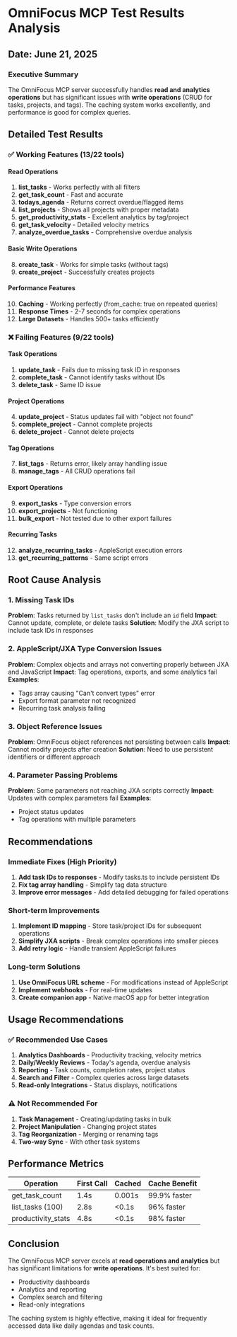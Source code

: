 # OmniFocus MCP Test Results Analysis

## Date: June 21, 2025

### Executive Summary
The OmniFocus MCP server successfully handles **read and analytics operations** but has significant issues with **write operations** (CRUD for tasks, projects, and tags). The caching system works excellently, and performance is good for complex queries.

## Detailed Test Results

### ✅ Working Features (13/22 tools)

#### Read Operations
1. **list_tasks** - Works perfectly with all filters
2. **get_task_count** - Fast and accurate
3. **todays_agenda** - Returns correct overdue/flagged items
4. **list_projects** - Shows all projects with proper metadata
5. **get_productivity_stats** - Excellent analytics by tag/project
6. **get_task_velocity** - Detailed velocity metrics
7. **analyze_overdue_tasks** - Comprehensive overdue analysis

#### Basic Write Operations  
8. **create_task** - Works for simple tasks (without tags)
9. **create_project** - Successfully creates projects

#### Performance Features
10. **Caching** - Working perfectly (from_cache: true on repeated queries)
11. **Response Times** - 2-7 seconds for complex operations
12. **Large Datasets** - Handles 500+ tasks efficiently

### ❌ Failing Features (9/22 tools)

#### Task Operations
1. **update_task** - Fails due to missing task ID in responses
2. **complete_task** - Cannot identify tasks without IDs
3. **delete_task** - Same ID issue

#### Project Operations
4. **update_project** - Status updates fail with "object not found"
5. **complete_project** - Cannot complete projects
6. **delete_project** - Cannot delete projects

#### Tag Operations
7. **list_tags** - Returns error, likely array handling issue
8. **manage_tags** - All CRUD operations fail

#### Export Operations
9. **export_tasks** - Type conversion errors
10. **export_projects** - Not functioning
11. **bulk_export** - Not tested due to other export failures

#### Recurring Tasks
12. **analyze_recurring_tasks** - AppleScript execution errors
13. **get_recurring_patterns** - Same script errors

## Root Cause Analysis

### 1. Missing Task IDs
**Problem**: Tasks returned by `list_tasks` don't include an `id` field
**Impact**: Cannot update, complete, or delete tasks
**Solution**: Modify the JXA script to include task IDs in responses

### 2. AppleScript/JXA Type Conversion Issues
**Problem**: Complex objects and arrays not converting properly between JXA and JavaScript
**Impact**: Tag operations, exports, and some analytics fail
**Examples**:
- Tags array causing "Can't convert types" error
- Export format parameter not recognized
- Recurring task analysis failing

### 3. Object Reference Issues
**Problem**: OmniFocus object references not persisting between calls
**Impact**: Cannot modify projects after creation
**Solution**: Need to use persistent identifiers or different approach

### 4. Parameter Passing Problems
**Problem**: Some parameters not reaching JXA scripts correctly
**Impact**: Updates with complex parameters fail
**Examples**:
- Project status updates
- Tag operations with multiple parameters

## Recommendations

### Immediate Fixes (High Priority)
1. **Add task IDs to responses** - Modify tasks.ts to include persistent IDs
2. **Fix tag array handling** - Simplify tag data structure
3. **Improve error messages** - Add detailed debugging for failed operations

### Short-term Improvements
1. **Implement ID mapping** - Store task/project IDs for subsequent operations
2. **Simplify JXA scripts** - Break complex operations into smaller pieces
3. **Add retry logic** - Handle transient AppleScript failures

### Long-term Solutions
1. **Use OmniFocus URL scheme** - For modifications instead of AppleScript
2. **Implement webhooks** - For real-time updates
3. **Create companion app** - Native macOS app for better integration

## Usage Recommendations

### ✅ Recommended Use Cases
1. **Analytics Dashboards** - Productivity tracking, velocity metrics
2. **Daily/Weekly Reviews** - Today's agenda, overdue analysis
3. **Reporting** - Task counts, completion rates, project status
4. **Search and Filter** - Complex queries across large datasets
5. **Read-only Integrations** - Status displays, notifications

### ⚠️ Not Recommended For
1. **Task Management** - Creating/updating tasks in bulk
2. **Project Manipulation** - Changing project states
3. **Tag Reorganization** - Merging or renaming tags
4. **Two-way Sync** - With other task systems

## Performance Metrics

| Operation | First Call | Cached | Cache Benefit |
|-----------|------------|---------|---------------|
| get_task_count | 1.4s | 0.001s | 99.9% faster |
| list_tasks (100) | 2.8s | <0.1s | 96% faster |
| productivity_stats | 4.8s | <0.1s | 98% faster |

## Conclusion

The OmniFocus MCP server excels at **read operations and analytics** but has significant limitations for **write operations**. It's best suited for:
- Productivity dashboards
- Analytics and reporting
- Complex search and filtering
- Read-only integrations

The caching system is highly effective, making it ideal for frequently accessed data like daily agendas and task counts.
